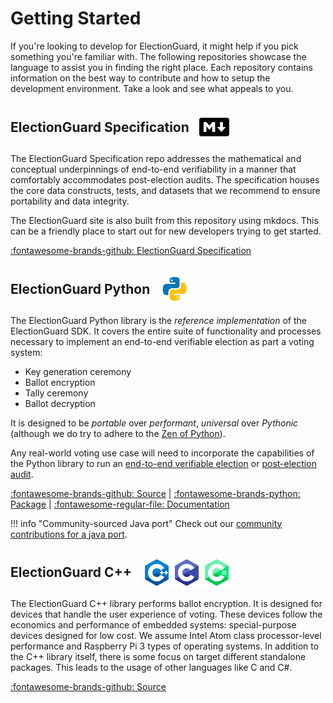 # Getting Started

If you're looking to develop for ElectionGuard, it might help if you pick something you're familiar with. The following repositories showcase the language to assist you in finding the right place. Each repository contains information on the best way to contribute and how to setup the development environment. Take a look and see what appeals to you.

## <div style="display: flex; align-items: center;">ElectionGuard Specification<span style="display: flex; align-items: center; margin-left: 16px"> ![Markdown](../images/markdown-language.png) <span></div>

The ElectionGuard Specification repo addresses the mathematical and conceptual underpinnings of end-to-end verifiability in a manner that comfortably accommodates post-election audits. The specification houses the core data constructs, tests, and datasets that we recommend to ensure portability and data integrity.

The ElectionGuard site is also built from this repository using mkdocs. This can be a friendly place to start out for new developers trying to get started.

[:fontawesome-brands-github: ElectionGuard Specification](../spec/0.95.0/1_Overview.md)

## <div style="display: flex; align-items: center;">ElectionGuard Python<span style="display: flex; align-items: center; margin-left: 16px"> ![Python](../images/python-language.png) <span></div>

The ElectionGuard Python library is the _reference implementation_ of the ElectionGuard SDK. It covers the entire suite of functionality and processes necessary to implement an end-to-end verifiable election as part a voting system:

- Key generation ceremony
- Ballot encryption
- Tally ceremony
- Ballot decryption

It is designed to be _portable_ over _performant_, _universal_ over _Pythonic_ (although we do try to adhere to the [Zen of Python](https://www.python.org/dev/peps/pep-0020/)).

Any real-world voting use case will need to incorporate the capabilities of the Python library to run an [end-to-end verifiable election](../concepts/Election_Verification.md) or [post-election audit](../Glossary/#post-election-audit).

[:fontawesome-brands-github: Source](https://github.com/microsoft/electionguard-python) | [:fontawesome-brands-python: Package](https://pypi.org/project/electionguard/) | [:fontawesome-regular-file: Documentation](https://microsoft.github.io/electionguard-python/)

!!! info "Community-sourced Java port"
    Check out our [community contributions for a java port](../contribute/index.md).

## <div style="display: flex; align-items: center;">ElectionGuard C++<span style="display: flex; align-items: center; margin-left: 16px"> ![C++](../images/c++-language.png)![C++](../images/c-language.png)![C#](../images/c-sharp-language.png) <span></div>

The ElectionGuard C++ library performs ballot encryption. It is designed for devices that handle the user experience of voting. These devices follow the economics and performance of embedded systems: special-purpose devices designed for low cost. We assume Intel Atom class processor-level performance and Raspberry Pi 3 types of operating systems. In addition to the C++ library itself, there is some focus on target different standalone packages. This leads to the usage of other languages like C and C#.

[:fontawesome-brands-github: Source](https://github.com/microsoft/electionguard-cpp)
